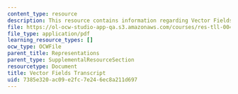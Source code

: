 ```yaml
---
content_type: resource
description: This resource contains information regarding Vector Fields.
file: https://ol-ocw-studio-app-qa.s3.amazonaws.com/courses/res-tll-004-stem-concept-videos-fall-2013/7385e320ac09e2fc7e246ec8a211d697_MITRES_TLL-004F13_VectrFie.pdf
file_type: application/pdf
learning_resource_types: []
ocw_type: OCWFile
parent_title: Representations
parent_type: SupplementalResourceSection
resourcetype: Document
title: Vector Fields Transcript
uid: 7385e320-ac09-e2fc-7e24-6ec8a211d697
---
```

